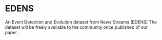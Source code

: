 # EDENS
An Event Detection and Evolution dataset from News Streams (EDENS) 
The dataset will be freely available to the community once published of our paper. 
